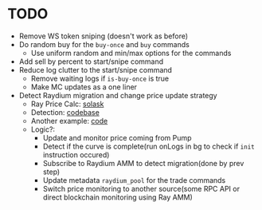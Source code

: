 # TODO

- Remove WS token sniping (doesn't work as before)
- Do random buy for the `buy-once` and `buy` commands
  - Use uniform random and min/max options for the commands
- Add sell by percent to start/snipe command
- Reduce log clutter to the start/snipe command
  - Remove waiting logs if `is-buy-once` is true
  - Make MC updates as a one liner
- Detect Raydium migration and change price update strategy
  - Ray Price Calc: [solask](https://solana.stackexchange.com/questions/11939/calculation-of-tocken-price-for-example-sol-usdc)
  - Detection: [codebase](https://github.com/warp-id/solana-trading-bot?tab=readme-ov-file#configuration)
  - Another example: [code](https://gist.github.com/endrsmar/684c336c3729ec4472b2f337c50c3cdb)
  - Logic?:
    - Update and monitor price coming from Pump
    - Detect if the curve is complete(run onLogs in bg to check if `init` instruction occured)
    - Subscribe to Raydium AMM to detect migration(done by prev step)
    - Update metadata `raydium_pool` for the trade commands
    - Switch price monitoring to another source(some RPC API or direct blockchain monitoring using Ray AMM)
